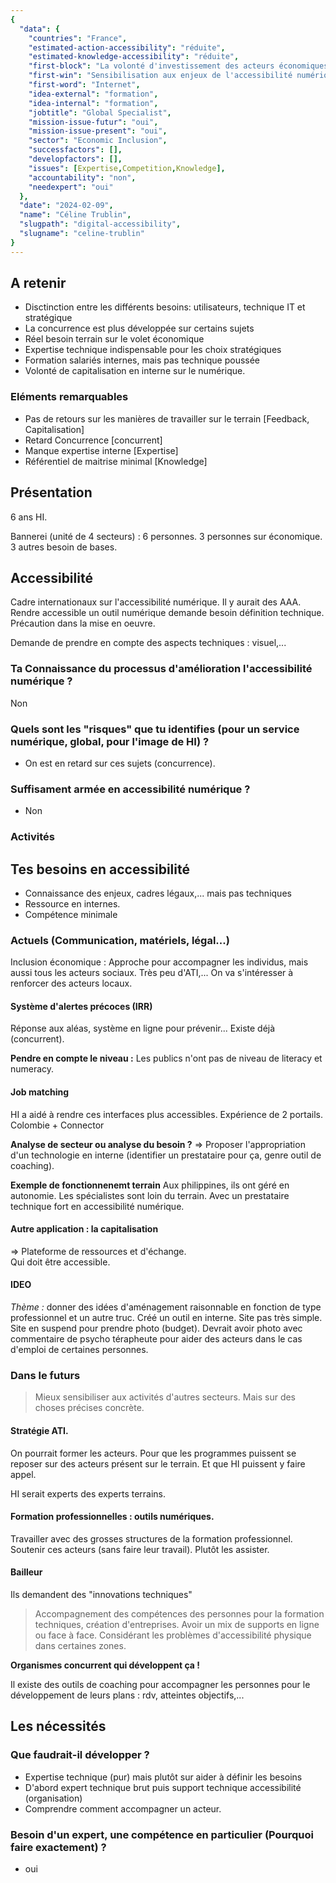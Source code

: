 ```yaml
---
{
  "data": {
    "countries": "France",
    "estimated-action-accessibility": "réduite",
    "estimated-knowledge-accessibility": "réduite",
    "first-block": "La volonté d'investissement des acteurs économiques",
    "first-win": "Sensibilisation aux enjeux de l'accessibilité numérique et du marché potentiel que représentent les personnes handicapées",
    "first-word": "Internet",
    "idea-external": "formation",
    "idea-internal": "formation",
    "jobtitle": "Global Specialist",
    "mission-issue-futur": "oui",
    "mission-issue-present": "oui",
    "sector": "Economic Inclusion",
    "successfactors": [],
    "developfactors": [],
    "issues": [Expertise,Competition,Knowledge],
    "accountability": "non",
    "needexpert": "oui"
  },
  "date": "2024-02-09",
  "name": "Céline Trublin",
  "slugpath": "digital-accessibility",
  "slugname": "celine-trublin"
}
---
```


## A retenir
 
  - Disctinction entre les différents besoins: utilisateurs, technique IT et stratégique
  - La concurrence est plus développée sur certains sujets
  - Réel besoin terrain sur le volet économique
  - Expertise technique indispensable pour les choix stratégiques
  - Formation salariés internes, mais pas technique poussée
  - Volonté de capitalisation en interne sur le numérique.

### Eléments remarquables
 
 - Pas de retours sur les manières de travailler sur le terrain [Feedback, Capitalisation]
 - Retard Concurrence [concurrent]
 - Manque expertise interne [Expertise]
 - Référentiel de maitrise minimal [Knowledge]
 
## Présentation

6 ans HI. 

Bannerei (unité de 4 secteurs) : 6 personnes. 3 personnes sur économique. 3 autres besoin de bases.

## Accessibilité

Cadre internationaux sur l'accessibilité numérique. Il y aurait des AAA. 
Rendre accessible un outil numérique demande besoin définition technique.
Précaution dans la mise en oeuvre. 

Demande de prendre en compte des aspects techniques : visuel,... 

### Ta Connaissance du processus d'amélioration l'accessibilité numérique ?

Non

### Quels sont les "risques" que tu identifies (pour un service numérique, global, pour l'image de HI) ?

 -  On est en retard sur ces sujets (concurrence).

### Suffisament armée en accessibilité numérique ?

 - Non

### Activités


## Tes besoins en accessibilité

 - Connaissance des enjeux, cadres légaux,... mais pas techniques
 - Ressource en internes.
 - Compétence minimale

### Actuels (Communication, matériels, légal...)

Inclusion économique : Approche pour accompagner les individus, mais aussi tous les acteurs sociaux.
Très peu d'ATI,... On va s'intéresser à renforcer des acteurs locaux.

#### Système d'alertes précoces (IRR)
Réponse aux aléas, système en ligne pour prévenir... 
Existe déjà (concurrent).

**Pendre en compte le niveau :** Les publics n'ont pas de niveau de literacy et numeracy.

#### Job matching
HI a aidé à rendre ces interfaces plus accessibles. Expérience de 2 portails. Colombie + Connector


**Analyse de secteur ou analyse du besoin ?**
=> Proposer l'appropriation d'un technologie en interne (identifier un prestataire pour ça, genre outil de coaching).

**Exemple de fonctionnenemt terrain**
Aux philippines, ils ont géré en autonomie. Les spécialistes sont loin du terrain.
Avec un prestataire technique fort en accessibilité numérique.

#### Autre application : la capitalisation 
=> Plateforme de ressources et d'échange.  
Qui doit être accessible.

#### IDEO 
*Thème :* donner des idées d'aménagement raisonnable en fonction de type professionnel et un autre truc.
Créé un outil en interne. 
Site pas très simple. Site en suspend pour prendre photo (budget).
Devrait avoir photo avec commentaire de psycho térapheute pour aider des acteurs dans le cas d'emploi de certaines personnes.

### Dans le futurs

> Mieux sensibiliser aux activités d'autres secteurs. Mais sur des choses précises concrète.

#### Stratégie ATI.
On pourrait former les acteurs. Pour que les programmes puissent se reposer sur des acteurs présent sur le terrain.
Et que HI puissent y faire appel.

HI serait experts des experts terrains.

#### Formation professionnelles : outils numériques.  
Travailler avec des grosses structures de la formation professionnel. Soutenir ces acteurs (sans faire leur travail). Plutôt les assister.

#### Bailleur 

Ils demandent des "innovations techniques"

> Accompagnement des compétences des personnes pour la formation techniques, création d'entreprises. Avoir un mix de supports en ligne ou face à face. Considérant les problèmes d'accessibilité physique dans certaines zones.

**Organismes concurrent qui développent ça !**

Il existe des outils de coaching pour accompagner les personnes pour le développement de leurs plans : rdv, atteintes objectifs,...

## Les nécessités

### Que faudrait-il développer ?
 
 - Expertise technique (pur) mais plutôt sur aider à définir les besoins
 - D'abord expert technique brut puis support technique accessibilité (organisation)
 - Comprendre comment accompagner un acteur.

### Besoin d'un expert, une compétence en particulier (Pourquoi faire exactement) ?

 - oui

 